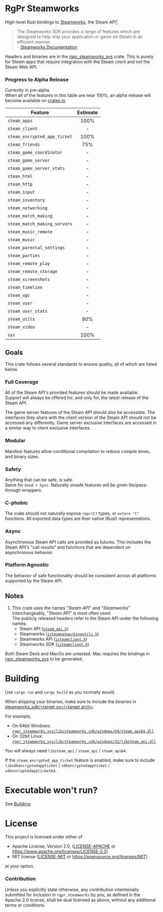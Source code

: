# RgPr Steamworks

High-level Rust bindings to [Steamworks](https://partner.steamgames.com/), the Steam API[¹](#notes).

> The Steamworks SDK provides a range of features which are designed to help ship your application or game on Steam in an efficient manner.  
> \- [Steamworks Documentation](https://partner.steamgames.com/doc/sdk)

Headers and binaries are in the [rgpr_steamworks_sys](rgpr_steamworks_sys) crate.
This is purely for Steam apps that require integration with the Steam client and not the Steam Web API.

### Progress to Alpha Release

Currently in pre-alpha.  
When all of the features in this table are near 100%,
an alpha release will become available on [crates.io](https://crates.io).

| Feature                      | Estimate |
|------------------------------|:--------:|
| `steam_apps`                 |   100%   |
| `steam_client`               |    -     |
| `steam_encrypted_app_ticket` |   100%   |
| `steam_friends`              |   75%    |
| `steam_game_coordinator`     |    -     |
| `steam_game_server`          |    -     |
| `steam_game_server_stats`    |    -     |
| `steam_html`                 |    -     |
| `steam_http`                 |    -     |
| `steam_input`                |    -     |
| `steam_inventory`            |    -     |
| `steam_networking`           |    -     |
| `steam_match_making`         |    -     |
| `steam_match_making_servers` |    -     |
| `steam_music_remote`         |    -     |
| `steam_music`                |    -     |
| `steam_parental_settings`    |    -     |
| `steam_parties`              |    -     |
| `steam_remote_play`          |    -     |
| `steam_remote_storage`       |    -     |
| `steam_screenshots`          |    -     |
| `steam_timeline`             |    -     |
| `steam_ugc`                  |    -     |
| `steam_user`                 |    -     |
| `steam_user_stats`           |    -     |
| `steam_utils`                |   90%    |
| `steam_video`                |    -     |
| `sys`                        |   100%   |

## Goals

This crate follows several standards to ensure quality, all of which are listed below.

### Full Coverage

All of the Steam API's provided features should be made available.  
Support will always be offered for, and only for, the latest release of the Steam API.

The game server features of the Steam API should also be accessible.
The interfaces they share with the client version of the Steam API should not be accessed any differently.
Game server exclusive interfaces are accessed in a similar way to client exclusive interfaces.

### Modular

Manifest features allow conditional compilation to reduce compile times, and binary sizes.

### Safety

Anything that can be safe, is safe.  
Same for `Send + Sync`.
Naturally unsafe features will be given lite/pass-through wrappers.

### C-phobic

The crate should not naturally expose `repr(C)` types, or `extern "C"` functions.
All exported data types are their native (Rust) representations.

### Async

Asynchronous Steam API calls are provided as futures.
This includes the Steam API's "call results" and functions that are dependent on asynchronous behavior.

### Platform Agnostic

The behavior of safe functionality should be consistent across all platforms supported by the Steam API.

## Notes

1. This crate uses the names "_Steam API_" and "_Steamworks_" interchangeably, "_Steam API_" is most often used.  
   The publicly released headers refer to the Steam API under the following names:
	- Steam API ([`steam_api.h`](rgpr_steamworks_sys/lib/steamworks_sdk/headers/steam/steam_api.h))
	- Steamworks ([`isteamnetworkingutils.h`](rgpr_steamworks_sys/lib/steamworks_sdk/headers/steam/isteamnetworkingutils.h))
	- Steamworks API ([`isteamclient.h`](rgpr_steamworks_sys/lib/steamworks_sdk/headers/steam/isteamclient.h))
	- Steamworks SDK ([`isteamclient.h`](rgpr_steamworks_sys/lib/steamworks_sdk/headers/steam/isteamclient.h))

Both Steam Deck and MacOs are untested.
Mac requires the bindings in [rgpr_steamworks_sys](rgpr_steamworks_sys) to be generated.

# Building

Use `cargo run` and `cargo build` as you normally would.

When shipping your binaries, make sure to include the binaries in [steamworks_sdk/\<target os\>/\<target arch\>](rgpr_steamworks_sys/lib/steamworks_sdk).

For example,

- On 64bit Windows: [`rgpr_steamworks_sys/lib/steamworks_sdk/windows/64/steam_api64.dll`](rgpr_steamworks_sys/lib/steamworks_sdk/windows/64)
- On 32bit Linux: [`rgpr_steamworks_sys/lib/steamworks_sdk/windows/32/libsteam_api.dll`](rgpr_steamworks_sys/lib/steamworks_sdk/windows/32)

You will always need `libsteam_api` / `steam_api` / `steam_api64`.

If the `steam_encrypted_app_ticket` feature is enabled, make sure to include `libsdkencryptedappticket` / `sdkencryptedappticket` / `sdkencryptedappticket64`.

# Executable won't run?

See [Building](#building).

# License

This project is licensed under either of

- Apache License, Version 2.0, ([LICENSE-APACHE](LICENSE-APACHE) or  https://www.apache.org/licenses/LICENSE-2.0)
- MIT license ([LICENSE-MIT](LICENSE-MIT) or https://opensource.org/licenses/MIT)

at your option.

### Contribution

Unless you explicitly state otherwise, any contribution intentionally submitted
for inclusion in `rgpr_steamworks` by you, as defined in the Apache-2.0 license, shall be
dual licensed as above, without any additional terms or conditions.
